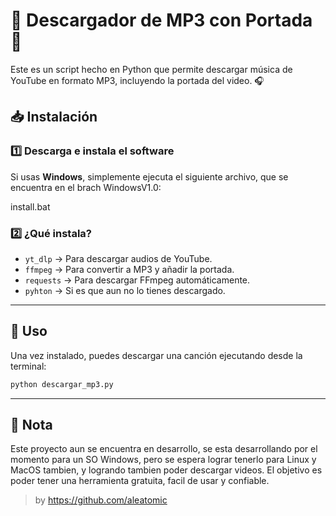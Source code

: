 # 🎵 Descargador de MP3 con Portada 🎵

Este es un script hecho en Python que permite descargar música de YouTube en formato MP3, incluyendo la portada del video. 🎧

## 📥 Instalación

### 1️⃣ Descarga e instala el software
Si usas **Windows**, simplemente ejecuta el siguiente archivo, que se encuentra en el brach WindowsV1.0:

install.bat

### 2️⃣ ¿Qué instala?
- `yt_dlp` → Para descargar audios de YouTube.  
- `ffmpeg` → Para convertir a MP3 y añadir la portada.  
- `requests` → Para descargar FFmpeg automáticamente.  
- `pyhton` → Si es que aun no lo tienes descargado. 

---

## 🚀 Uso
Una vez instalado, puedes descargar una canción ejecutando desde la terminal:
```bash
python descargar_mp3.py
```
---

## 📝 Nota
Este proyecto aun se encuentra en desarrollo, se esta desarrollando por el momento para un SO Windows, pero se espera lograr tenerlo 
para Linux y MacOS tambien, y logrando tambien poder descargar videos. El objetivo es poder tener una herramienta gratuita, facil de usar
y confiable.

> by https://github.com/aleatomic 
